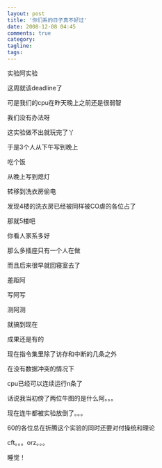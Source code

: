 ```yaml
---
layout: post
title: '你们系的日子真不好过'
date: 2008-12-08 04:45
comments: true
category: 
tagline: 
tags:
---
```

    

实验阿实验  
  
这周就该deadline了  
  
可是我们的cpu在昨天晚上之前还是很弱智  
  
我们没有办法呀  
  
这实验做不出就玩完了丫  
  
于是3个人从下午写到晚上  
  
吃个饭  
  
从晚上写到熄灯  
  
转移到洗衣房偷电  
  
发现4楼的洗衣房已经被同样被CO虐的各位占了  
  
那就5楼吧  
  
你看人家系多好  
  
那么多插座只有一个人在做  
  
而且后来很早就回寝室去了  
  
  
差距阿  
  
  
写阿写  
  
测阿测  
  
就搞到现在  
  
  
成果还是有的  
  
现在指令集里除了访存和中断的几条之外  
  
在没有数据冲突的情况下  
  
cpu已经可以连续运行n条了  
  
  
  
话说我当初傍了两位牛图的是什么阿。。。  
  
现在连牛都被实验放倒了。。。  
  
  
60的各位总在折腾这个实验的同时还要对付操统和理论  
  
cft。。。orz。。。  
  
  
  
睡觉！
